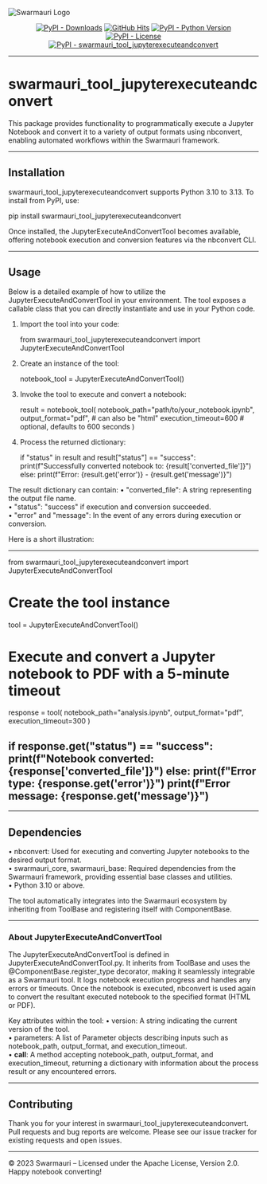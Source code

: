 <!-- 
   ______________________________________________________________________________
   Swarmauri Tools - JupyterExecuteAndConvert
   ______________________________________________________________________________
-->

![Swarmauri Logo](https://res.cloudinary.com/dbjmpekvl/image/upload/v1730099724/Swarmauri-logo-lockup-2048x757_hww01w.png)

<p align="center">
    <a href="https://pypi.org/project/swarmauri_tool_jupyterexecuteandconvert/">
        <img src="https://img.shields.io/pypi/dm/swarmauri_tool_jupyterexecuteandconvert" alt="PyPI - Downloads"/></a>
    <a href="https://github.com/swarmauri/swarmauri-sdk/pkgs/community/swarmauri_tool_jupyterexecuteandconvert">
        <img src="https://hits.seeyoufarm.com/api/count/incr/badge.svg?url=https://github.com/swarmauri/swarmauri-sdk/pkgs/community/swarmauri_tool_jupyterexecuteandconvert&count_bg=%2379C83D&title_bg=%23555555&icon=&icon_color=%23E7E7E7&title=hits&edge_flat=false" alt="GitHub Hits"/></a>
    <a href="https://pypi.org/project/swarmauri/swarmauri_tool_jupyterexecuteandconvert">
        <img src="https://img.shields.io/pypi/pyversions/swarmauri_tool_jupyterexecuteandconvert" alt="PyPI - Python Version"/></a>
    <a href="https://pypi.org/project/swarmauri/swarmauri_tool_jupyterexecuteandconvert">
        <img src="https://img.shields.io/pypi/l/swarmauri_tool_jupyterexecuteandconvert" alt="PyPI - License"/></a>
    <br />
    <a href="https://pypi.org/project/swarmauri/swarmauri_tool_jupyterexecuteandconvert">
        <img src="https://img.shields.io/pypi/v/swarmauri_tool_jupyterexecuteandconvert?label=swarmauri_tool_jupyterexecuteandconvert&color=green" alt="PyPI - swarmauri_tool_jupyterexecuteandconvert"/></a>
</p>

---

# swarmauri_tool_jupyterexecuteandconvert

This package provides functionality to programmatically execute a Jupyter Notebook and convert it to a variety of output formats using nbconvert, enabling automated workflows within the Swarmauri framework.

---

## Installation

swarmauri_tool_jupyterexecuteandconvert supports Python 3.10 to 3.13. To install from PyPI, use:

pip install swarmauri_tool_jupyterexecuteandconvert

Once installed, the JupyterExecuteAndConvertTool becomes available, offering notebook execution and conversion features via the nbconvert CLI.

---

## Usage

Below is a detailed example of how to utilize the JupyterExecuteAndConvertTool in your environment. The tool exposes a callable class that you can directly instantiate and use in your Python code.

1. Import the tool into your code:
   
   from swarmauri_tool_jupyterexecuteandconvert import JupyterExecuteAndConvertTool

2. Create an instance of the tool:
   
   notebook_tool = JupyterExecuteAndConvertTool()

3. Invoke the tool to execute and convert a notebook:
   
   result = notebook_tool(
       notebook_path="path/to/your_notebook.ipynb",
       output_format="pdf",         # can also be "html"
       execution_timeout=600        # optional, defaults to 600 seconds
   )

4. Process the returned dictionary:
   
   if "status" in result and result["status"] == "success":
       print(f"Successfully converted notebook to: {result['converted_file']}")
   else:
       print(f"Error: {result.get('error')} - {result.get('message')}")

The result dictionary can contain:
• "converted_file": A string representing the output file name.  
• "status": "success" if execution and conversion succeeded.  
• "error" and "message": In the event of any errors during execution or conversion.  

Here is a short illustration:

---------------------------------------------------------------------------------------
from swarmauri_tool_jupyterexecuteandconvert import JupyterExecuteAndConvertTool

# Create the tool instance
tool = JupyterExecuteAndConvertTool()

# Execute and convert a Jupyter notebook to PDF with a 5-minute timeout
response = tool(
    notebook_path="analysis.ipynb",
    output_format="pdf",
    execution_timeout=300
)

if response.get("status") == "success":
    print(f"Notebook converted: {response['converted_file']}")
else:
    print(f"Error type: {response.get('error')}")
    print(f"Error message: {response.get('message')}")
---------------------------------------------------------------------------------------

---

## Dependencies

• nbconvert: Used for executing and converting Jupyter notebooks to the desired output format.  
• swarmauri_core, swarmauri_base: Required dependencies from the Swarmauri framework, providing essential base classes and utilities.  
• Python 3.10 or above.  

The tool automatically integrates into the Swarmauri ecosystem by inheriting from ToolBase and registering itself with ComponentBase.

---

### About JupyterExecuteAndConvertTool

The JupyterExecuteAndConvertTool is defined in JupyterExecuteAndConvertTool.py. It inherits from ToolBase and uses the @ComponentBase.register_type decorator, making it seamlessly integrable as a Swarmauri tool. It logs notebook execution progress and handles any errors or timeouts. Once the notebook is executed, nbconvert is used again to convert the resultant executed notebook to the specified format (HTML or PDF).

Key attributes within the tool:
• version: A string indicating the current version of the tool.  
• parameters: A list of Parameter objects describing inputs such as notebook_path, output_format, and execution_timeout.  
• __call__: A method accepting notebook_path, output_format, and execution_timeout, returning a dictionary with information about the process result or any encountered errors.  

---

## Contributing

Thank you for your interest in swarmauri_tool_jupyterexecuteandconvert. Pull requests and bug reports are welcome. Please see our issue tracker for existing requests and open issues.

---

© 2023 Swarmauri – Licensed under the Apache License, Version 2.0.  
Happy notebook converting!